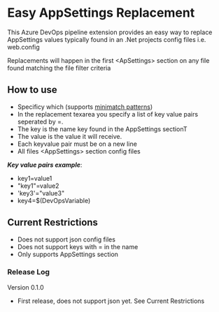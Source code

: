 # Easy AppSettings Replacement

This Azure DevOps pipeline extension provides an easy way to replace AppSettings values
typically found in an .Net projects config files i.e. web.config

Replacements will happen in the first \<ApSettings> section on any file found matching the file filter criteria 

## How to use

* Specificy which (supports [minimatch patterns](https://docs.microsoft.com/en-us/azure/devops/pipelines/tasks/file-matching-patterns?view=azure-devops))
* In the replacement texarea you specify a list of key value pairs seperated by =.
* The key is the name key found in the AppSettings sectionT
* The value is the value it will receive.
* Each keyvalue pair must be on a new line
* All files \<AppSettings> section config files 

***Key value pairs example***:
* key1=value1
* "key1"=value2
* 'key3'="value3"
* key4=$(DevOpsVariable)


## Current Restrictions
* Does not support json config files
* Does not support keys with = in the name
* Only supports AppSettings section


### Release Log
Version 0.1.0
* First release, does not support json yet.  See Current Restrictions
